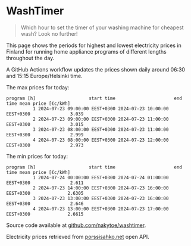 
# WashTimer

> Which hour to set the timer of your washing machine for cheapest wash? Look no further!

This page shows the periods for highest and lowest electricity prices in Finland 
for running home appliance programs of different lengths throughout the day. 

A GitHub Actions workflow updates the prices shown daily around 06:30 and 15:15 Europe/Helsinki time.

The max prices for today:

	program [h]                    start time                      end time mean price [€c/kWh]
	          1 2024-07-23 09:00:00 EEST+0300 2024-07-23 10:00:00 EEST+0300               3.039
	          2 2024-07-23 09:00:00 EEST+0300 2024-07-23 11:00:00 EEST+0300               3.015
	          3 2024-07-23 08:00:00 EEST+0300 2024-07-23 11:00:00 EEST+0300               2.999
	          4 2024-07-23 08:00:00 EEST+0300 2024-07-23 12:00:00 EEST+0300               2.973

The min prices for today:

	program [h]                    start time                      end time mean price [€c/kWh]
	          1 2024-07-24 00:00:00 EEST+0300 2024-07-24 01:00:00 EEST+0300               2.611
	          2 2024-07-23 14:00:00 EEST+0300 2024-07-23 16:00:00 EEST+0300              2.6305
	          3 2024-07-23 13:00:00 EEST+0300 2024-07-23 16:00:00 EEST+0300               2.646
	          4 2024-07-23 13:00:00 EEST+0300 2024-07-23 17:00:00 EEST+0300              2.6615


Source code available at [github.com/nakytoe/washtimer](https://github.com/nakytoe/washtimer).

Electricity prices retrieved from [porssisahko.net](https://porssisahko.net/api) open API.
